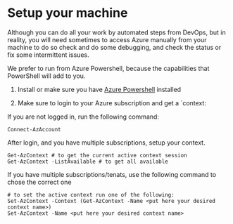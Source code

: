 # Setup your machine

Although you can do all your work by automated steps from DevOps, but in reality, you will need sometimes to access Azure manually from your machine to do so check and do some debugging, and check the status or fix some intermittent issues.  

We prefer to run from Azure Powershell, because the capabilities that PowerShell will add to you.  

1. Install or make sure you have [Azure Powershell](https://learn.microsoft.com/en-us/powershell/azure/install-azure-powershell?view=azps-12.1.0) installed

2. Make sure to login to your Azure subscription and get a `context:

If you are not logged in, run the following command: 

```pwsh
Connect-AzAccount
```

After login, and you have multiple subscriptions, setup your context.
 

```pwsh
Get-AzContext # to get the current active context session
Get-AzContext -ListAvailable # to get all available
```

If you have multiple subscriptions/tenats, use the following command to chose the correct one

```pwsh
# to set the active context run one of the following:
Set-AzContext -Context (Get-AzContext -Name <put here your desired context name>) 
Set-AzContext -Name <put here your desired context name>
```
